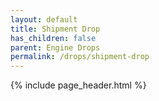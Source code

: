 ```yaml
---
layout: default
title: Shipment Drop
has_children: false
parent: Engine Drops
permalink: /drops/shipment-drop
---
```


{% include page_header.html %}